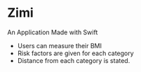 # Zimi
An Application Made with Swift

- Users can measure their BMI
- Risk factors are given for each category
- Distance from each category is stated.
